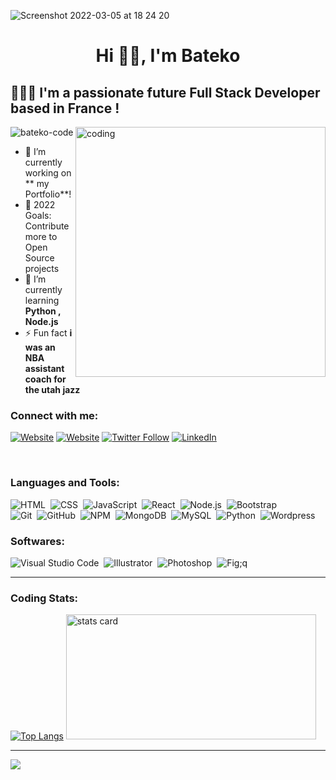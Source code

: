 ![Screenshot 2022-03-05 at 18 24 20](https://user-images.githubusercontent.com/77939696/156900266-298ee971-2b18-43d4-bc2a-bc7eb8088598.png)


<h1 align="center">Hi ✌🏿, I'm Bateko</h1>

## 👨🏾‍💻 I'm a passionate future Full Stack Developer based in France !

<img align ="right" alt="coding" width="400" src="https://user-images.githubusercontent.com/77939696/156893337-ae1d520d-c5d3-4b29-81aa-7c1bc50d08fc.gif" />

<p align="left"> <img src="https://komarev.com/ghpvc/?username=bateko-code&label=Profile%20views&color=0e75b6&style=flat" alt="bateko-code" /> </p>

- 🔭 I’m currently working on ** my Portfolio**!
 - 🥅 2022 Goals: Contribute more to Open Source projects
- 🌱 I’m currently learning **Python , Node.js**
- ⚡ Fun fact **i was an NBA assistant coach for the utah jazz**


### Connect with me:

[![Website](https://img.shields.io/badge/My%20Website%20-ruthelessbasketball.com-&?style=for-the-badge&logo=google&color=black)](https://ruthlessbasketball.com)
[![Website](https://img.shields.io/badge/Follow%20%40BATEKO-CODE--&?style=for-the-badge&logo=codepen)](https://codepen.io/bateko-code)
[![Twitter Follow](https://img.shields.io/twitter/follow/techie_teko?color=1DA1F2&logo=twitter&style=for-the-badge)](https://twitter.com/intent/follow?original_referer=https%3A%2F%2Fgithub.com%2Ftechie_teko&screen_name=techie_teko)
[![LinkedIn](https://img.shields.io/twitter/url?color=blue&label=Follow%20%40bateko-francisco-dev&logo=linkedin&logoColor=blue&style=for-the-badge&url=https%3A%2F%2Fwww.linkedin.com%2Fin%2Fbateko-francisco-dev%2F)](https://www.linkedin.com/in/bateko-francisco-dev/)


<br />

### Languages and Tools:

![HTML](https://img.shields.io/badge/-HTML-05122A?style=flat&logo=HTML5)&nbsp;
![CSS](https://img.shields.io/badge/-CSS-05122A?style=flat&logo=CSS3&logoColor=1572B6)&nbsp;
![JavaScript](https://img.shields.io/badge/-JavaScript-05122A?style=flat&logo=javascript)&nbsp;
![React](https://img.shields.io/badge/-React-05122A?style=flat&logo=react)&nbsp;
![Node.js](https://img.shields.io/badge/-Node.js-05122A?style=flat&logo=node.js)&nbsp;
![Bootstrap](https://img.shields.io/badge/-Bootstrap-05122A?style=flat&logo=bootstrap&logoColor=563D7C)\
![Git](https://img.shields.io/badge/-Git-05122A?style=flat&logo=git)&nbsp;
![GitHub](https://img.shields.io/badge/-GitHub-05122A?style=flat&logo=github)&nbsp;
![NPM](https://img.shields.io/badge/-NPM-05122A?style=flat&logo=NPM)&nbsp;
![MongoDB](https://img.shields.io/badge/-MongoDB-05122A?style=flat&logo=mongodb)&nbsp;
![MySQL](https://img.shields.io/badge/-MySQL-05122A?style=flat&logo=mysql)&nbsp;
![Python](https://img.shields.io/badge/-Python-05122A?style=flat&logo=python)&nbsp;
![Wordpress](https://img.shields.io/badge/-Wordpress-05122A?style=flat&logo=wordpress)&nbsp;

### Softwares:

![Visual Studio Code](https://img.shields.io/badge/-Visual%20Studio%20Code-05122A?style=flat&logo=visual-studio-code&logoColor=007ACC)&nbsp;
![Illustrator](https://img.shields.io/badge/-Illustrator-05122A?style=flat&logo=adobe-illustrator)&nbsp;
![Photoshop](https://img.shields.io/badge/-Photoshop-05122A?style=flat&logo=adobe-photoshop)&nbsp;
![Fig;q](https://img.shields.io/badge/-figma-05122A?style=flat&logo=figma)
<br />

---

### Coding Stats:

[![Top Langs](https://github-readme-stats.vercel.app/api/top-langs/?username=bateko-code&layout=compact&theme=radical)](https://github.com/bateko-code/github-readme-stats)
<img alt= "stats card" height="200px" width="400" src="https://github-readme-streak-stats.herokuapp.com/?user=bateko-code&theme=radical">

---

![](https://visitor-badge.glitch.me/badge?page_id=bateko-code.bateko-code)

[website]: https://ruthelessbasketball.com
[twitter]: https://twitter.com/techie_teko
[linkedin]: https://www.linkedin.com/in/bateko-francisco-dev/
